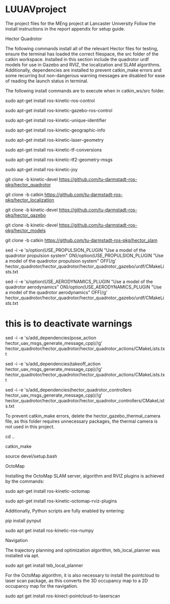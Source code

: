 # LUUAVproject

The project files for the MEng project at Lancaster University
Follow the install instructions in the report appendix for setup guide.

Hector Quadrotor 

The following commands install all of the relevant Hector files for testing, ensure the terminal has loaded the correct filespace, the src folder of the catkin workspace. Installed in this section include the quadrotor urdf models for use in Gazebo and RVIZ, the localization and SLAM algorithms. Additionally, dependencies are installed to prevent catkin_make errors and some recurring but non-dangerous warning messages are disabled for ease of reading the launch status in terminal. 

The following install commands are to execute when in catkin_ws/src folder. 

sudo apt-get install ros-kinetic-ros-control 

sudo apt-get install ros-kinetic-gazebo-ros-control 

sudo apt-get install ros-kinetic-unique-identifier 

sudo apt-get install ros-kinetic-geographic-info 

sudo apt-get install ros-kinetic-laser-geometry 

sudo apt-get install ros-kinetic-tf-conversions 

sudo apt-get install ros-kinetic-tf2-geometry-msgs 

sudo apt-get install ros-kinetic-joy 

git clone -b kinetic-devel https://github.com/tu-darmstadt-ros-pkg/hector_quadrotor 

git clone -b catkin https://github.com/tu-darmstadt-ros-pkg/hector_localization 

git clone -b kinetic-devel https://github.com/tu-darmstadt-ros-pkg/hector_gazebo 

git clone -b kinetic-devel https://github.com/tu-darmstadt-ros-pkg/hector_models 

git clone -b catkin https://github.com/tu-darmstadt-ros-pkg/hector_slam 

sed -i -e 's/option(USE_PROPULSION_PLUGIN "Use a model of the quadrotor propulsion system" ON)/option(USE_PROPULSION_PLUGIN "Use a model of the quadrotor propulsion system" OFF)/g' hector_quadrotor/hector_quadrotor/hector_quadrotor_gazebo/urdf/CMakeLists.txt 

sed -i -e 's/option(USE_AERODYNAMICS_PLUGIN "Use a model of the quadrotor aerodynamics" ON)/option(USE_AERODYNAMICS_PLUGIN "Use a model of the quadrotor aerodynamics" OFF)/g' hector_quadrotor/hector_quadrotor/hector_quadrotor_gazebo/urdf/CMakeLists.txt 

# this is to deactivate warnings 
sed -i -e 's/add_dependencies(pose_action hector_uav_msgs_generate_message_cpp)//g' hector_quadrotor/hector_quadrotor/hector_quadrotor_actions/CMakeLists.txt 

sed -i -e 's/add_dependencies(takeoff_action hector_uav_msgs_generate_message_cpp)//g' hector_quadrotor/hector_quadrotor/hector_quadrotor_actions/CMakeLists.txt 

sed -i -e 's/add_dependencies(hector_quadrotor_controllers hector_uav_msgs_generate_message_cpp)//g' hector_quadrotor/hector_quadrotor/hector_quadrotor_controllers/CMakeLists.txt 

 

To prevent catkin_make errors, delete the hector_gazebo_thermal_camera file, as this folder requires unnecessary packages, the thermal camera is not used in this project. 

cd .. 

catkin_make 

source devel/setup.bash 

OctoMap 

Installing the OctoMap SLAM server, algorithm and RVIZ plugins is achieved by the commands: 

sudo apt-get install ros-kinetic-octomap 

sudo apt-get install ros-kinetic-octomap-rviz-plugins 

 

Additionally, Python scripts are fully enabled by entering:  

pip install pynput 

sudo apt get install ros-kinetic-ros-numpy 

 

Navigation 

The trajectory planning and optimization algorithm, teb_local_planner was installed via apt. 

sudo apt get install teb_local_planner 

For the OctoMap algorithm, it is also necessary to install the pointcloud to laser scan package, as this converts the 3D occupancy map to a 2D occupancy map for the navigation. 

sudo apt get install  ros-kinect-pointcloud-to-laserscan 
